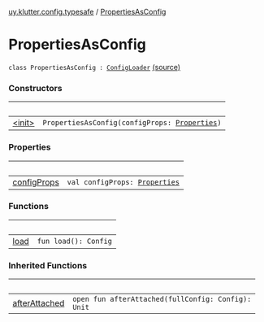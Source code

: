 [uy.klutter.config.typesafe](../index.md) / [PropertiesAsConfig](.)


# PropertiesAsConfig
<code>class PropertiesAsConfig : [ConfigLoader](../-config-loader/index.md)</code> [(source)](https://github.com/kohesive/klutter/blob/master/config-typesafe-jdk6/src/main/kotlin/uy/klutter/config/typesafe/ConfigLoading.kt#L162)<br/>


### Constructors

|&nbsp;|&nbsp;|
|---|---|
| [&lt;init&gt;](-init-.md) | <code>PropertiesAsConfig(configProps: [Properties](http://docs.oracle.com/javase/6/docs/api/java/util/Properties.html))</code><br/> |

### Properties

|&nbsp;|&nbsp;|
|---|---|
| [configProps](config-props.md) | <code>val configProps: [Properties](http://docs.oracle.com/javase/6/docs/api/java/util/Properties.html)</code><br/> |

### Functions

|&nbsp;|&nbsp;|
|---|---|
| [load](load.md) | <code>fun load(): Config</code><br/> |

### Inherited Functions

|&nbsp;|&nbsp;|
|---|---|
| [afterAttached](../-config-loader/after-attached.md) | <code>open fun afterAttached(fullConfig: Config): Unit</code><br/> |
